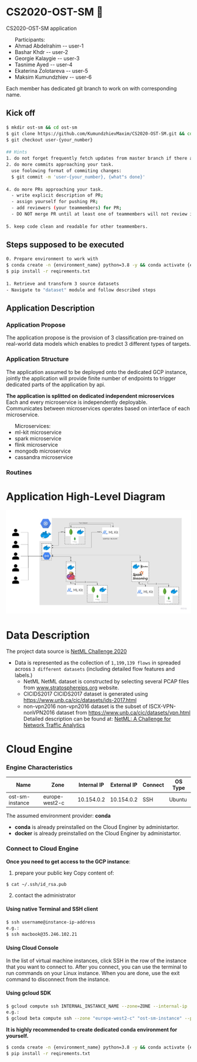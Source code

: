 # CS2020-OST-SM :construction: 
CS2020-OST-SM application
<ul>Participants:
<li>Ahmad Abdelrahim -- user-1</li>
<li>Bashar Khdr -- user-2</li>
<li>Georgie Kalaygie -- user-3</li>
<li>Tasnime Ayed -- user-4</li>
<li>Ekaterina Zolotareva -- user-5</li>
<li>Maksim Kumundzhiev -- user-6</li>
</ul>

Each member has dedicated git branch to work on with corresponding name.

## Kick off
```bash
$ mkdir ost-sm && cd ost-sm
$ git clone https://github.com/KumundzhievMaxim/CS2020-OST-SM.git && cd CS2020-OST-SM
$ git checkout user-{your_number}

## Hints 
1. do not forget frequently fetch updates from master branch if there are such.   
2. do more commits approaching your task. 
  use foolowing format of commiting changes:
  $ git commit -m 'user-{your_number}, {what"s done}'

4. do more PRs approaching your task.
  - write explicit description of PR;
  - assign yourself for pushing PR;
  - add reviewers (your teammembers) for PR;
  - DO NOT merge PR until at least one of teammembers will not review it;  

5. keep code clean and readable for other teammembers. 
```


## Steps supposed to be executed
```bash
0. Prepare environment to work with
$ conda create -n {environment_name} python=3.8 -y && conda activate {environment_name}
$ pip install -r reqirements.txt 

1. Retrieve and transform 3 source datasets
- Navigate to "dataset" module and follow described steps  

```


## Application Description
### Application Propose
The application propose is the provision of 3 classification pre-trained on real-world data models which enables to predict 3 different types of targets.

### Application Structure
The application assumed to be deployed onto the dedicated GCP instance, jointly the application will provide finite number of endpoints to trigger dedicated parts of the application by api.      

**The application is splitted on dedicated independent microservices** 
<br>
Each and every microservice is independently deployable.
<br>
Communicates between microservices operates based on interface of each microservice.

<ul>
Microservices:
  <li>ml-kit microservice</li>
  <li>spark microservice</li>
  <li>flink microservice</li>
  <li>mongodb microservice</li>
  <li>cassandra microservice</li>
</ul>

### Routines



# Application High-Level Diagram 
![Application Diagram](service_diagram/OST-SM.jpg) 
 
 

# Data Description
The project data source is [NetML Challenge 2020](https://github.com/ACANETS/NetML-Competition2020)
- Data is represented as the collection of  `1,199,139 flows` in spreaded across `3 different datasets` (including detailed flow features and labels.)
    - NetML
      NetML dataset is constructed by selecting several PCAP files from www.stratosphereips.org website.
    - CICIDS2017
      CICIDS2017 dataset is generated using https://www.unb.ca/cic/datasets/ids-2017.html
    - non-vpn2016
       non-vpn2016 dataset is the subset of ISCX-VPN-nonVPN2016 dataset from https://www.unb.ca/cic/datasets/vpn.html
       Detailed description can be found at: [NetML: A Challenge for Network Traffic Analytics](https://arxiv.org/abs/2004.13006)


# Cloud Engine
### Engine Characteristics
|Name           |Zone             |Internal IP  |External IP  |Connect |OS Type
|---            |---              |---          |---          |---     |---    
|ost-sm-instance|europe-west2-c   |10.154.0.2   |10.154.0.2   |SSH     |Ubuntu

The assumed environment provider: **conda**
- **conda** is already preinstalled on the Cloud Enginer by administartor.
- **docker** is already preinstalled on the Cloud Enginer by administartor. 

### Connect to Cloud Engine
**Once you need to get access to the GCP instance**:
1. prepare your public key
Copy content of:
```bash
$ cat ~/.ssh/id_rsa.pub
```
2. contact the administrator 

#### Using native Terminal and SSH client  
```bash
$ ssh username@instance-ip-address
e.g.:
$ ssh macbook@35.246.102.21 
``` 

#### Using Cloud Console
In the list of virtual machine instances, click SSH in the row of the instance that you want to connect to.
After you connect, you can use the terminal to run commands on your Linux instance. When you are done, use the exit command to disconnect from the instance.

#### Using gcloud SDK
```bash
$ gcloud compute ssh INTERNAL_INSTANCE_NAME --zone=ZONE --internal-ip
e.g.:
$ gcloud beta compute ssh --zone "europe-west2-c" "ost-sm-instance" --project "dazzling-task-267622"
``` 

**It is highly recommended to create dedicated conda environment for yourself.**    
```bash
$ conda create -n {environment_name} python=3.8 -y && conda activate {environment_name}
$ pip install -r reqirements.txt 
```
     
